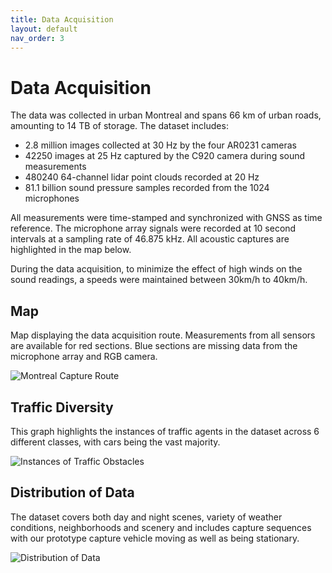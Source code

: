 ```yaml
---
title: Data Acquisition
layout: default
nav_order: 3
---
```


# Data Acquisition

The data was collected in urban Montreal and spans 66 km of urban roads, amounting to 14 TB of storage. The dataset includes:

- 2.8 million images collected at 30 Hz by the four AR0231 cameras
- 42250 images at 25 Hz captured by the C920 camera during sound measurements
- 480240 64-channel lidar point clouds recorded at 20 Hz
- 81.1 billion sound pressure samples recorded from the 1024 microphones

All measurements were time-stamped and synchronized with GNSS as time reference. The microphone array signals were recorded at 10 second intervals at a sampling rate of 46.875 kHz. All acoustic captures are highlighted in the map below. 

During the data acquisition, to minimize the effect of high winds on the sound readings, a speeds were maintained between 30km/h to 40km/h. 

## Map

Map displaying the data acquisition route. Measurements from all sensors are available for red sections. Blue sections are missing data from the microphone array and RGB camera.

![Montreal Capture Route]({{site.baseurl}}/assets/img/capture_map_overlayed.png)

## Traffic Diversity

This graph highlights the instances of traffic agents in the dataset across 6 different classes, with cars being the vast majority.

![Instances of Traffic Obstacles]({{site.baseurl}}/assets/img/instances_updated.svg)

## Distribution of Data

The dataset covers both day and night scenes, variety of weather conditions, neighborhoods and scenery and includes
capture sequences with our prototype capture vehicle moving as well as being stationary.

![Distribution of Data]({{site.baseurl}}/assets/img/distribution.png)

